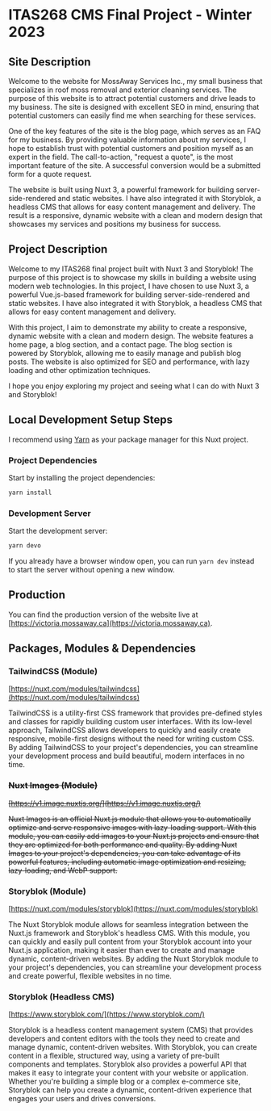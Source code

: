 # ITAS268 CMS Final Project - Winter 2023

## Site Description

Welcome to the website for MossAway Services Inc., my small business that specializes in roof moss removal and exterior cleaning services. The purpose of this website is to attract potential customers and drive leads to my business. The site is designed with excellent SEO in mind, ensuring that potential customers can easily find me when searching for these services.

One of the key features of the site is the blog page, which serves as an FAQ for my business. By providing valuable information about my services, I hope to establish trust with potential customers and position myself as an expert in the field. The call-to-action, "request a quote", is the most important feature of the site. A successful conversion would be a submitted form for a quote request.

The website is built using Nuxt 3, a powerful framework for building server-side-rendered and static websites. I have also integrated it with Storyblok, a headless CMS that allows for easy content management and delivery. The result is a responsive, dynamic website with a clean and modern design that showcases my services and positions my business for success.

## Project Description

Welcome to my ITAS268 final project built with Nuxt 3 and Storyblok! The purpose of this project is to showcase my skills in building a website using modern web technologies. In this project, I have chosen to use Nuxt 3, a powerful Vue.js-based framework for building server-side-rendered and static websites. I have also integrated it with Storyblok, a headless CMS that allows for easy content management and delivery.

With this project, I aim to demonstrate my ability to create a responsive, dynamic website with a clean and modern design. The website features a home page, a blog section, and a contact page. The blog section is powered by Storyblok, allowing me to easily manage and publish blog posts. The website is also optimized for SEO and performance, with lazy loading and other optimization techniques.

I hope you enjoy exploring my project and seeing what I can do with Nuxt 3 and Storyblok!

## Local Development Setup Steps

I recommend using [Yarn](https://yarnpkg.com/) as your package manager for this Nuxt project.

### Project Dependencies

Start by installing the project dependencies:

```bash
yarn install
```

### Development Server

Start the development server:

```bash
yarn devo
```

If you already have a browser window open, you can run `yarn dev` instead to start the server without opening a new window.

## Production

You can find the production version of the website live at [https://victoria.mossaway.ca](https://victoria.mossaway.ca).

## Packages, Modules & Dependencies

### TailwindCSS (Module)

[https://nuxt.com/modules/tailwindcss](https://nuxt.com/modules/tailwindcss)

TailwindCSS is a utility-first CSS framework that provides pre-defined styles and classes for rapidly building custom user interfaces. With its low-level approach, TailwindCSS allows developers to quickly and easily create responsive, mobile-first designs without the need for writing custom CSS. By adding TailwindCSS to your project's dependencies, you can streamline your development process and build beautiful, modern interfaces in no time.

### ~~Nuxt Images (Module)~~

~~[https://v1.image.nuxtjs.org/](https://v1.image.nuxtjs.org/)~~

~~Nuxt Images is an official Nuxt.js module that allows you to automatically optimize and serve responsive images with lazy-loading support. With this module, you can easily add images to your Nuxt.js projects and ensure that they are optimized for both performance and quality. By adding Nuxt Images to your project's dependencies, you can take advantage of its powerful features, including automatic image optimization and resizing, lazy-loading, and WebP support.~~

### Storyblok (Module)

[https://nuxt.com/modules/storyblok](https://nuxt.com/modules/storyblok)

The Nuxt Storyblok module allows for seamless integration between the Nuxt.js framework and Storyblok's headless CMS. With this module, you can quickly and easily pull content from your Storyblok account into your Nuxt.js application, making it easier than ever to create and manage dynamic, content-driven websites. By adding the Nuxt Storyblok module to your project's dependencies, you can streamline your development process and create powerful, flexible websites in no time.

### Storyblok (Headless CMS)

[https://www.storyblok.com/](https://www.storyblok.com/)

Storyblok is a headless content management system (CMS) that provides developers and content editors with the tools they need to create and manage dynamic, content-driven websites. With Storyblok, you can create content in a flexible, structured way, using a variety of pre-built components and templates. Storyblok also provides a powerful API that makes it easy to integrate your content with your website or application. Whether you're building a simple blog or a complex e-commerce site, Storyblok can help you create a dynamic, content-driven experience that engages your users and drives conversions.
